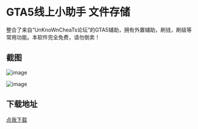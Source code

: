 # GTA5线上小助手 文件存储

整合了来自“UnKnoWnCheaTs论坛”的GTA5辅助，拥有外置辅助，刷钱，刷级等常用功能。本软件完全免费，请勿倒卖！

## 截图

![image](https://pic2.superbed.cn/item/5d4bfd4e451253d178fba78d.png)

![image](https://pic.superbed.cn/item/5d4bfd6c451253d178fbabb4.png)

## 下载地址

[点我下载](https://crazyzhang.pipipan.com/dir/16907746-34952623-757b8b/)  
